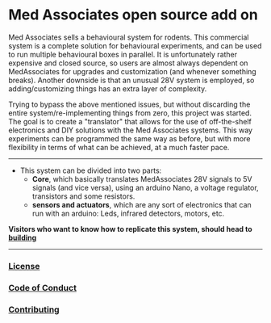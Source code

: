# Med Associates open source add on


 Med Associates sells a behavioural system for rodents. This commercial system is a complete solution for behavioural experiments, and can be used to run multiple behavioural boxes in parallel. It is unfortunately rather expensive and closed source, so users are almost always dependent on MedAssociates for upgrades and customization (and whenever something breaks). Another downside is that an unusual 28V system is employed, so adding/customizing things has an extra layer of complexity.

 Trying to bypass the above mentioned issues, but without discarding the entire system/re-implementing things from zero, this project was started. The goal is to create a "translator" that allows for the use of off-the-shelf electronics and DIY solutions with the Med Associates systems. This way experiments can be programmed the same way as before, but with more flexibility in terms of what can be achieved, at a much faster pace.

---

 - This system can be divided into two parts:
   - **Core**, which basically translates MedAssociates 28V signals to 5V signals (and vice versa), using an arduino Nano, a voltage regulator, transistors and some resistors.
   - **sensors and actuators**, which are any sort of electronics that can run with an arduino: Leds, infrared detectors, motors, etc.

**Visitors who want to know how to replicate this system, should head to [building](./building/building.md)**

----

### [License](./LICENSE)

### [Code of Conduct](./code_of_conduct.md)

### [Contributing](./contributing.md)
